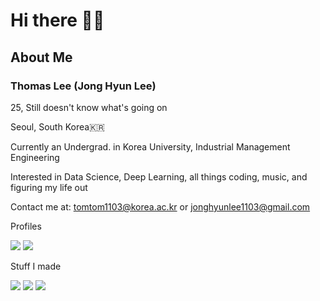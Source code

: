 # Hi there 👋👀

## About Me

### Thomas Lee (Jong Hyun Lee)

25, Still doesn't know what's going on

Seoul, South Korea🇰🇷

Currently an Undergrad. in Korea University, Industrial Management Engineering

Interested in Data Science, Deep Learning, all things coding, music, and figuring my life out

Contact me at:
tomtom1103@korea.ac.kr
or
jonghyunlee1103@gmail.com

Profiles

<a href="https://www.linkedin.com/in/jong-hyun-lee-9b7754222/" target="_blank"><img src="https://img.shields.io/badge/Linkedin-161B22?style=for-the-badge&logo=Linkedin&logoColor=0A66C2"/></a> <a href="https://soundcloud.com/thirdtomcat" target="_blank"><img src="https://img.shields.io/badge/SoundCloud-161B22?style=for-the-badge&logo=soundcloud&logoColor=#FF3300"/></a>

Stuff I made

<a href="https://tomtom1103.github.io/categories/" target="_blank"><img src="https://img.shields.io/badge/The Life and Times of Thomas Lee-161B22?style=for-the-badge&logo=github&logoColor=white"/></a> <a href="https://share.streamlit.io/tomtom1103/kuiai_hackathon_2022/main/JL_app.py" target="_blank"><img src="https://img.shields.io/badge/Journey Lee-161B22?style=for-the-badge&logo=streamlit&logoColor=FF4B4B"/></a> <a href="https://jeon-100.github.io/Dangzang/" target="_blank"><img src="https://img.shields.io/badge/당신을 위한 장학금, 당장!-161B22?style=for-the-badge&logo=react&logoColor=#61DAFB"/></a>



<!---
![](https://github-readme-stats.vercel.app/api?username=tomtom1103&count_private=true&show_icons=true&theme=synthwave)
--->
